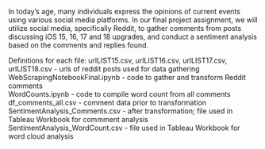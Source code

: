 In today’s age, many individuals express the opinions of current events using various social
media platforms. In our final project assignment, we will utilize social media, specifically
Reddit, to gather comments from posts discussing iOS 15, 16, 17 and 18 upgrades, and
conduct a sentiment analysis based on the comments and replies found.

Definitions for each file:
urlLIST15.csv, urlLIST16.csv, urlLIST17.csv, urlLIST18.csv - urls of reddit posts used for data gathering \
WebScrapingNotebookFinal.ipynb - code to gather and transform Reddit comments \
WordCounts.ipynb - code to compile word count from all comments \
df_comments_all.csv - comment data prior to transformation \
SentimentAnalysis_Comments.csv - after transformation; file used in Tableau Workbook for commment analysis \
SentimentAnalysis_WordCount.csv - file used in Tableau Workbook for word cloud analysis
